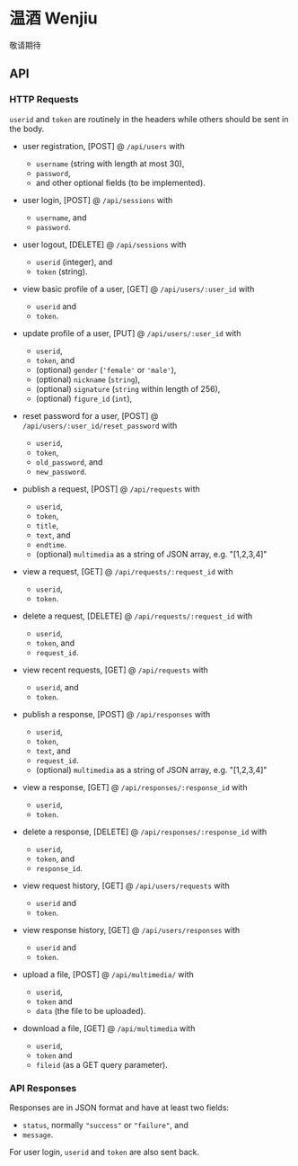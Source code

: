 # 温酒 Wenjiu

敬请期待

## API 

### HTTP Requests

`userid` and `token` are routinely in the headers while others should be sent 
in the body.

- user registration, [POST] @ `/api/users` with 
  - `username` (string with length at most 30),
  - `password`,
  - and other optional fields (to be implemented).

- user login, [POST] @ `/api/sessions` with 
  - `username`, and
  - `password`.

- user logout, [DELETE] @ `/api/sessions` with 
  - `userid` (integer), and
  - `token` (string).

- view basic profile of a user, [GET] @ `/api/users/:user_id` with 
  - `userid` and 
  - `token`.

- update profile of a user, [PUT] @ `/api/users/:user_id` with 
  - `userid`,
  - `token`, and 
  - (optional) `gender` (`'female'` or `'male'`),
  - (optional) `nickname` (`string`),
  - (optional) `signature` (`string` within length of 256),
  - (optional) `figure_id` (`int`),

- reset password for a user, [POST] @ `/api/users/:user_id/reset_password` with 
  - `userid`,
  - `token`, 
  - `old_password`, and 
  - `new_password`.

- publish a request, [POST] @ `/api/requests` with 
  - `userid`,
  - `token`,
  - `title`,
  - `text`, and 
  - `endtime`.
  - (optional) `multimedia` as a string of JSON array, e.g. "[1,2,3,4]"

- view a request, [GET] @ `/api/requests/:request_id` with 
  - `userid`,
  - `token`.

- delete a request, [DELETE] @ `/api/requests/:request_id` with 
  - `userid`,
  - `token`, and 
  - `request_id`.

- view recent requests, [GET] @ `/api/requests` with 
  - `userid`, and
  - `token`.

- publish a response, [POST] @ `/api/responses` with 
  - `userid`,
  - `token`,
  - `text`, and 
  - `request_id`.
  - (optional) `multimedia` as a string of JSON array, e.g. "[1,2,3,4]"

- view a response, [GET] @ `/api/responses/:response_id` with 
  - `userid`, 
  - `token`.

- delete a response, [DELETE] @ `/api/responses/:response_id` with 
  - `userid`,
  - `token`, and
  - `response_id`.

- view request history, [GET] @ `/api/users/requests` with 
  - `userid` and 
  - `token`.

- view response history, [GET] @ `/api/users/responses` with 
  - `userid` and 
  - `token`.

- upload a file, [POST] @ `/api/multimedia/` with 
  - `userid`,
  - `token` and
  - `data` (the file to be uploaded).

- download a file, [GET] @ `/api/multimedia` with 
  - `userid`,
  - `token` and 
  - `fileid` (as a GET query parameter).

### API Responses

Responses are in JSON format and have at least two fields:

- `status`, normally `"success"` or `"failure"`, and
- `message`.

For user login, `userid` and `token` are also sent back.
